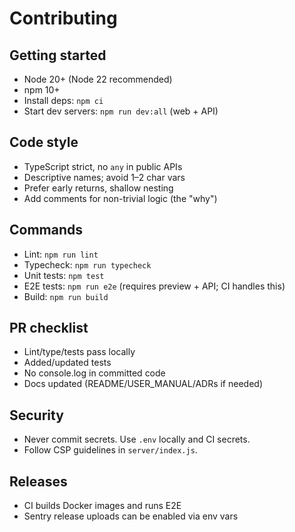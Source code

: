 Contributing
============

Getting started
---------------
- Node 20+ (Node 22 recommended)
- npm 10+
- Install deps: `npm ci`
- Start dev servers: `npm run dev:all` (web + API)

Code style
----------
- TypeScript strict, no `any` in public APIs
- Descriptive names; avoid 1–2 char vars
- Prefer early returns, shallow nesting
- Add comments for non-trivial logic (the "why")

Commands
--------
- Lint: `npm run lint`
- Typecheck: `npm run typecheck`
- Unit tests: `npm test`
- E2E tests: `npm run e2e` (requires preview + API; CI handles this)
- Build: `npm run build`

PR checklist
------------
- Lint/type/tests pass locally
- Added/updated tests
- No console.log in committed code
- Docs updated (README/USER_MANUAL/ADRs if needed)

Security
--------
- Never commit secrets. Use `.env` locally and CI secrets.
- Follow CSP guidelines in `server/index.js`.

Releases
--------
- CI builds Docker images and runs E2E
- Sentry release uploads can be enabled via env vars

